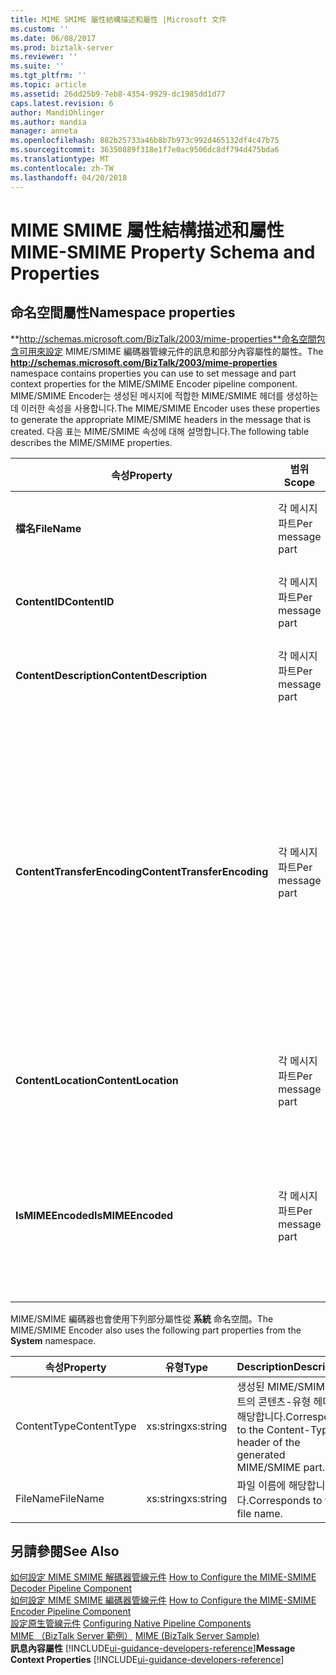 ```yaml
---
title: MIME SMIME 屬性結構描述和屬性 |Microsoft 文件
ms.custom: ''
ms.date: 06/08/2017
ms.prod: biztalk-server
ms.reviewer: ''
ms.suite: ''
ms.tgt_pltfrm: ''
ms.topic: article
ms.assetid: 26dd25b9-7eb8-4354-9929-dc1985dd1d77
caps.latest.revision: 6
author: MandiOhlinger
ms.author: mandia
manager: anneta
ms.openlocfilehash: 882b25733a46b8b7b973c992d465132df4c47b75
ms.sourcegitcommit: 36350889f318e1f7e0ac9506dc8df794d475bda6
ms.translationtype: MT
ms.contentlocale: zh-TW
ms.lasthandoff: 04/20/2018
---
```

# <a name="mime-smime-property-schema-and-properties"></a><span data-ttu-id="ecab5-102">MIME SMIME 屬性結構描述和屬性</span><span class="sxs-lookup"><span data-stu-id="ecab5-102">MIME-SMIME Property Schema and Properties</span></span>

## <a name="namespace-properties"></a><span data-ttu-id="ecab5-103">命名空間屬性</span><span class="sxs-lookup"><span data-stu-id="ecab5-103">Namespace properties</span></span>
<span data-ttu-id="ecab5-104">**http://schemas.microsoft.com/BizTalk/2003/mime-properties**命名空間包含可用來設定 MIME/SMIME 編碼器管線元件的訊息和部分內容屬性的屬性。</span><span class="sxs-lookup"><span data-stu-id="ecab5-104">The **http://schemas.microsoft.com/BizTalk/2003/mime-properties** namespace contains properties you can use to set message and part context properties for the MIME/SMIME Encoder pipeline component.</span></span> <span data-ttu-id="ecab5-105">MIME/SMIME Encoder는 생성된 메시지에 적합한 MIME/SMIME 헤더를 생성하는 데 이러한 속성을 사용합니다.</span><span class="sxs-lookup"><span data-stu-id="ecab5-105">The MIME/SMIME Encoder uses these properties to generate the appropriate MIME/SMIME headers in the message that is created.</span></span> <span data-ttu-id="ecab5-106">다음 표는 MIME/SMIME 속성에 대해 설명합니다.</span><span class="sxs-lookup"><span data-stu-id="ecab5-106">The following table describes the MIME/SMIME properties.</span></span>  
  
|<span data-ttu-id="ecab5-107">속성</span><span class="sxs-lookup"><span data-stu-id="ecab5-107">Property</span></span>|<span data-ttu-id="ecab5-108">범위</span><span class="sxs-lookup"><span data-stu-id="ecab5-108">Scope</span></span>|<span data-ttu-id="ecab5-109">유형</span><span class="sxs-lookup"><span data-stu-id="ecab5-109">Type</span></span>|<span data-ttu-id="ecab5-110">Description</span><span class="sxs-lookup"><span data-stu-id="ecab5-110">Description</span></span>|  
|--------------|-----------|----------|-----------------|  
|<span data-ttu-id="ecab5-111">**檔名**</span><span class="sxs-lookup"><span data-stu-id="ecab5-111">**FileName**</span></span>|<span data-ttu-id="ecab5-112">각 메시지 파트</span><span class="sxs-lookup"><span data-stu-id="ecab5-112">Per message part</span></span>|<span data-ttu-id="ecab5-113">xs:string</span><span class="sxs-lookup"><span data-stu-id="ecab5-113">xs:string</span></span>|<span data-ttu-id="ecab5-114">MIME/SMIME 파트의 파일 이름 헤더를 설정합니다.</span><span class="sxs-lookup"><span data-stu-id="ecab5-114">Sets the file name header of the MIME/SMIME part.</span></span>|  
|<span data-ttu-id="ecab5-115">**ContentID**</span><span class="sxs-lookup"><span data-stu-id="ecab5-115">**ContentID**</span></span>|<span data-ttu-id="ecab5-116">각 메시지 파트</span><span class="sxs-lookup"><span data-stu-id="ecab5-116">Per message part</span></span>|<span data-ttu-id="ecab5-117">xs:string</span><span class="sxs-lookup"><span data-stu-id="ecab5-117">xs:string</span></span>|<span data-ttu-id="ecab5-118">MIME/SMIME 파트의 콘텐츠-ID 헤더를 설정합니다.</span><span class="sxs-lookup"><span data-stu-id="ecab5-118">Sets the Content-ID header of the MIME/SMIME part.</span></span>|  
|<span data-ttu-id="ecab5-119">**ContentDescription**</span><span class="sxs-lookup"><span data-stu-id="ecab5-119">**ContentDescription**</span></span>|<span data-ttu-id="ecab5-120">각 메시지 파트</span><span class="sxs-lookup"><span data-stu-id="ecab5-120">Per message part</span></span>|<span data-ttu-id="ecab5-121">xs:string</span><span class="sxs-lookup"><span data-stu-id="ecab5-121">xs:string</span></span>|<span data-ttu-id="ecab5-122">MIME/SMIME 파트의 콘텐츠-설명 헤더를 설정합니다.</span><span class="sxs-lookup"><span data-stu-id="ecab5-122">Sets the Content-Description header of the MIME/SMIME part.</span></span>|  
|<span data-ttu-id="ecab5-123">**ContentTransferEncoding**</span><span class="sxs-lookup"><span data-stu-id="ecab5-123">**ContentTransferEncoding**</span></span>|<span data-ttu-id="ecab5-124">각 메시지 파트</span><span class="sxs-lookup"><span data-stu-id="ecab5-124">Per message part</span></span>|<span data-ttu-id="ecab5-125">xs:string</span><span class="sxs-lookup"><span data-stu-id="ecab5-125">xs:string</span></span>|<span data-ttu-id="ecab5-126">생성된 MIME/SMIME 파트의 콘텐츠-전송-인코딩 헤더를 설정합니다.</span><span class="sxs-lookup"><span data-stu-id="ecab5-126">Sets the Content-Transfer-Encoding header of the generated MIME/SMIME part.</span></span><br /><br /> <span data-ttu-id="ecab5-127">這個值會覆寫 **內容轉移編碼** 管線設計師 」 中所設定的值。</span><span class="sxs-lookup"><span data-stu-id="ecab5-127">This value overrides the **Content transfer encoding** value configured in Pipeline Designer.</span></span> <span data-ttu-id="ecab5-128">다중 파트 메시지의 경우 MIME/SMIME 파트마다 다른 인코딩을 사용할 수 있습니다.</span><span class="sxs-lookup"><span data-stu-id="ecab5-128">For a multi-part message, you can use different encodings for different MIME/SMIME parts.</span></span>|  
|<span data-ttu-id="ecab5-129">**ContentLocation**</span><span class="sxs-lookup"><span data-stu-id="ecab5-129">**ContentLocation**</span></span>|<span data-ttu-id="ecab5-130">각 메시지 파트</span><span class="sxs-lookup"><span data-stu-id="ecab5-130">Per message part</span></span>|<span data-ttu-id="ecab5-131">xs:string</span><span class="sxs-lookup"><span data-stu-id="ecab5-131">xs:string</span></span>|<span data-ttu-id="ecab5-132">생성된 MIME/SMIME 파트의 콘텐츠-위치 헤더를 설정합니다.</span><span class="sxs-lookup"><span data-stu-id="ecab5-132">Sets the Content-Location header of the generated MIME/SMIME part.</span></span>|  
|<span data-ttu-id="ecab5-133">**IsMIMEEncoded**</span><span class="sxs-lookup"><span data-stu-id="ecab5-133">**IsMIMEEncoded**</span></span>|<span data-ttu-id="ecab5-134">각 메시지 파트</span><span class="sxs-lookup"><span data-stu-id="ecab5-134">Per message part</span></span>|<span data-ttu-id="ecab5-135">xs:boolean</span><span class="sxs-lookup"><span data-stu-id="ecab5-135">xs:boolean</span></span>|<span data-ttu-id="ecab5-136">메시지에 MIME/SMIME 페이로드를 포함할지 여부를 지정합니다.</span><span class="sxs-lookup"><span data-stu-id="ecab5-136">Specifies whether the message has a MIME/SMIME payload.</span></span> <span data-ttu-id="ecab5-137">MIME 구성 요소에서 이 값에 쓰므로 값을 설정할 필요가 없습니다.</span><span class="sxs-lookup"><span data-stu-id="ecab5-137">The MIME component writes to this value, so you do not have to set it.</span></span>|  
  
 <span data-ttu-id="ecab5-138">MIME/SMIME 編碼器也會使用下列部分屬性從 **系統** 命名空間。</span><span class="sxs-lookup"><span data-stu-id="ecab5-138">The MIME/SMIME Encoder also uses the following part properties from the **System** namespace.</span></span>  
  
|<span data-ttu-id="ecab5-139">속성</span><span class="sxs-lookup"><span data-stu-id="ecab5-139">Property</span></span>|<span data-ttu-id="ecab5-140">유형</span><span class="sxs-lookup"><span data-stu-id="ecab5-140">Type</span></span>|<span data-ttu-id="ecab5-141">Description</span><span class="sxs-lookup"><span data-stu-id="ecab5-141">Description</span></span>|  
|--------------|----------|-----------------|  
|<span data-ttu-id="ecab5-142">ContentType</span><span class="sxs-lookup"><span data-stu-id="ecab5-142">ContentType</span></span>|<span data-ttu-id="ecab5-143">xs:string</span><span class="sxs-lookup"><span data-stu-id="ecab5-143">xs:string</span></span>|<span data-ttu-id="ecab5-144">생성된 MIME/SMIME 파트의 콘텐츠-유형 헤더에 해당합니다.</span><span class="sxs-lookup"><span data-stu-id="ecab5-144">Corresponds to the Content-Type header of the generated MIME/SMIME part.</span></span>|  
|<span data-ttu-id="ecab5-145">FileName</span><span class="sxs-lookup"><span data-stu-id="ecab5-145">FileName</span></span>|<span data-ttu-id="ecab5-146">xs:string</span><span class="sxs-lookup"><span data-stu-id="ecab5-146">xs:string</span></span>|<span data-ttu-id="ecab5-147">파일 이름에 해당합니다.</span><span class="sxs-lookup"><span data-stu-id="ecab5-147">Corresponds to the file name.</span></span>|  
  
## <a name="see-also"></a><span data-ttu-id="ecab5-148">另請參閱</span><span class="sxs-lookup"><span data-stu-id="ecab5-148">See Also</span></span>  
 <span data-ttu-id="ecab5-149">[如何設定 MIME SMIME 解碼器管線元件](../core/how-to-configure-the-mime-smime-decoder-pipeline-component.md) </span><span class="sxs-lookup"><span data-stu-id="ecab5-149">[How to Configure the MIME-SMIME Decoder Pipeline Component](../core/how-to-configure-the-mime-smime-decoder-pipeline-component.md) </span></span>  
 <span data-ttu-id="ecab5-150">[如何設定 MIME SMIME 編碼器管線元件](../core/how-to-configure-the-mime-smime-encoder-pipeline-component.md) </span><span class="sxs-lookup"><span data-stu-id="ecab5-150">[How to Configure the MIME-SMIME Encoder Pipeline Component](../core/how-to-configure-the-mime-smime-encoder-pipeline-component.md) </span></span>  
 <span data-ttu-id="ecab5-151">[設定原生管線元件](../core/configuring-native-pipeline-components.md) </span><span class="sxs-lookup"><span data-stu-id="ecab5-151">[Configuring Native Pipeline Components](../core/configuring-native-pipeline-components.md) </span></span>  
 <span data-ttu-id="ecab5-152">[MIME （BizTalk Server 範例）](../core/mime-biztalk-server-sample.md) </span><span class="sxs-lookup"><span data-stu-id="ecab5-152">[MIME (BizTalk Server Sample)](../core/mime-biztalk-server-sample.md) </span></span>  
 <span data-ttu-id="ecab5-153">**訊息內容屬性** [!INCLUDE[ui-guidance-developers-reference](../includes/ui-guidance-developers-reference.md)]</span><span class="sxs-lookup"><span data-stu-id="ecab5-153">**Message Context Properties** [!INCLUDE[ui-guidance-developers-reference](../includes/ui-guidance-developers-reference.md)]</span></span>
